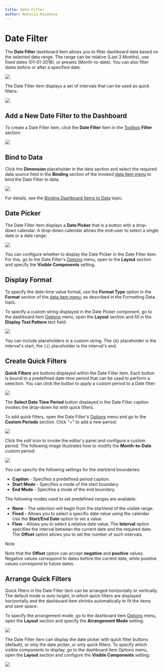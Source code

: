 ```yaml
---
title: Date Filter
author: Natalia Kazakova
---
```

# Date Filter

The **Date Filter** dashboard item allows you to filter dashboard data based on the selected data range. The range can be relative (Last 3 Months), use fixed dates (01-01-2018), or presets (Month-to-date). You can also filter dates before or after a specified date. 

![](../../../images/datefilter-web-overview.png)

The Date Filter item displays a set of intervals that can be used as quick filters:

![](../../../images/datefilter-web-autoheight.png)

## Add a New Date Filter to the Dashboard

To create a Date Filter item, click the **Date Filter** item in the [Toolbox](../ui-elements/toolbox.md) **Filter** section:

![](../../../images/wdd-toolbox-filter-elements125330.png)

## Bind to Data

Click the **Dimension** placeholder in the data section and select the required data source field in the **Binding** section of the invoked [data item menu](../ui-elements/data-item-menu.md) to bind the Date Filter to data.

![](../../../images/datefilter-web-data-binding.png)

For details, see the [Binding Dashboard Items to Data](../binding-dashboard-items-to-data.md) topic.

## Date Picker

The Date Filter item displays a **Date Picker** that is a button with a drop-down calendar. A drop-down calendar allows the end-user to select a single date or a date range:

![](../../../images/datefilter-web-datepicker.png)

You can configure whether to display the Date Picker in the Date Filter item. For this, go to the Date Filter's [Options](../ui-elements/dashboard-item-menu.md) menu, open to the **Layout** section and specify the **Visible Components** setting.

## Display Format

To specify the date-time value format, use the **Format Type** option in the **Format** section of the [data item menu](../ui-elements/data-item-menu.md), as described in the Formatting Data topic.

To specify a custom string displayed in the Date Picker component, go to the dashboard item [Options](../ui-elements/dashboard-item-menu.md) menu, open the **Layout** section and fill in the **Display Text Pattern** text field:

![](../../../images/datefilter-web-options.png)

You can include placeholders in a custom string. The `{0}` placeholder is the interval's start, the `{1}` placeholder is the interval's end.

## Create Quick Filters

**Quick Filters** are buttons displayed within the Date Filter item. Each button is bound to a predefined date-time period that can be used to perform a selection. You can click the button to apply a custom period to a Date filter:

![](../../../images/datefilter-web-quick-filters.png)

The **Select Date Time Period** button displayed in the Date Filter caption invokes the drop-down list with quick filters.

To add quick filters, open the Date Filter's [Options](../ui-elements/dashboard-item-menu.md) menu and go to the **Custom Periods** section. Click "+" to add a new period:

![](../../../images/datefilter-web-custom-periods.png)

Click the _edit_ icon to invoke the editor's panel and configure a custom period. The following image illustrates how to modify the **Month-to-Date** custom period:

![](../../../images/datefilter-web-custom-period-month-to-date.png)

You can specify the following settings for the start/end boundaries:

* **Caption** - Specifies a predefined period caption.
* **Start Mode** - Specifies a mode of the start boundary.
* **End Mode** - Specifies a mode of the end boundary.

The following modes used to set predefined ranges are available:

* **None** - The selection will begin from the start/end of the visible range.
* **Fixed** - Allows you to select a specific date value using the calendar. Use the **Start/End Date** option to set a value.
* **Flow** - Allows you to select a relative date value. The **Interval** option specifies the interval between the current date and the required date. The **Offset** option allows you to set the number of such intervals.

> [!NOTE]
> Note that the **Offset** option can accept **negative** and **positive** values. Negative values correspond to dates before the current date, while positive values correspond to future dates.

## Arrange Quick Filters

Quick filters in the Date Filter item can be arranged horizontally or vertically. The default mode is _auto height_, in which quick filters are displayed horizontally and the dashboard item shrinks automatically to fit the items and save space.

To specify the arrangement mode, go to the dashboard item [Options](../ui-elements/dashboard-item-menu.md) menu, open the **Layout** section and specify the **Arrangement Mode** setting:

![](../../../images/datefilter-web-options.png)


The Date Filter item can display the date picker with quick filter buttons (default), or only the date picker, or only quick filters. To specify which visible components to display, go to the dashboard item Options menu, open the **Layout** section and configure the **Visible Components** setting:

![](../../../images/datefilter-web-visible-components.png)